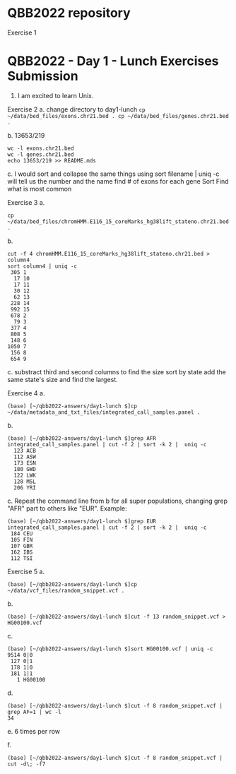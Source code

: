 # QBB2022 repository

Exercise 1
# QBB2022 - Day 1 - Lunch Exercises Submission

 1. I am excited to learn Unix.
 
Exercise 2
a.
change directory to day1-lunch
``
cp ~/data/bed_files/exons.chr21.bed .
cp ~/data/bed_files/genes.chr21.bed .
``

b. 
13653/219
```
wc -l exons.chr21.bed
wc -l genes.chr21.bed
echo 13653/219 >> README.mds
```
c.
I would sort and collapse the same things using
sort filename | uniq -c
will tell us the number and the name
find #  of exons for each gene Sort Find what is most common

Exercise 3
a.
```
cp ~/data/bed_files/chromHMM.E116_15_coreMarks_hg38lift_stateno.chr21.bed .
```
b.
```
cut -f 4 chromHMM.E116_15_coreMarks_hg38lift_stateno.chr21.bed > column4
sort column4 | uniq -c 
 305 1
  17 10
  17 11
  30 12
  62 13
 228 14
 992 15
 678 2
  79 3
 377 4
 808 5
 148 6
1050 7
 156 8
 654 9
```
c. 
substract third and second columns to find the size
sort by state 
add the same state's size
and find the largest.

Exercise 4
a.
```
(base) [~/qbb2022-answers/day1-lunch $]cp ~/data/metadata_and_txt_files/integrated_call_samples.panel .
```
b.
```
(base) [~/qbb2022-answers/day1-lunch $]grep AFR integrated_call_samples.panel | cut -f 2 | sort -k 2 |  uniq -c
  123 ACB
  112 ASW
  173 ESN
  180 GWD
  122 LWK
  128 MSL
  206 YRI
```
c.
Repeat the command line from b for all super populations, changing grep "AFR" part to others like "EUR". Example:
```
(base) [~/qbb2022-answers/day1-lunch $]grep EUR integrated_call_samples.panel | cut -f 2 | sort -k 2 |  uniq -c
 184 CEU
 105 FIN
 107 GBR
 162 IBS
 112 TSI
```
Exercise 5
a.
```
(base) [~/qbb2022-answers/day1-lunch $]cp ~/data/vcf_files/random_snippet.vcf .
```
b. 
```
(base) [~/qbb2022-answers/day1-lunch $]cut -f 13 random_snippet.vcf > HG00100.vcf
```
c.
```
(base) [~/qbb2022-answers/day1-lunch $]sort HG00100.vcf | uniq -c
9514 0|0
 127 0|1
 178 1|0
 181 1|1
   1 HG00100
```
d.
```
(base) [~/qbb2022-answers/day1-lunch $]cut -f 8 random_snippet.vcf | grep AF=1 | wc -l
34
```
e.
6 times per row

f.
```
(base) [~/qbb2022-answers/day1-lunch $]cut -f 8 random_snippet.vcf | cut -d\; -f7
```